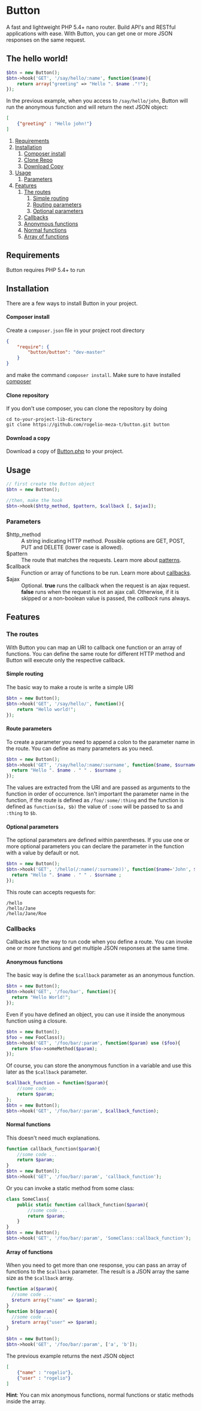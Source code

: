 # Button
A fast and lightweight PHP 5.4+ nano router. Build API's and RESTful applications with ease. With Button, you can get one or more JSON responses on the same request.

## The hello world!
```php
$btn = new Button();
$btn->hook('GET', '/say/hello/:name', function($name){
	return array("greeting" => "Hello ". $name ."!");
});
```
In the previous example, when you access to `/say/hello/john`, Button will run the anonymous function and will return the next JSON object:

```json
[
    {"greeting" : "Hello john!"}
]
```

1. [Requirements](#requirements) 
2. [Installation](#instalation)
    1. [Composer install](#composer-install)
    2. [Clone Repo](#clone-repository)
    3. [Download Copy](#download-a-copy)
3. [Usage](#usage)
    1. [Parameters](#parameters)
4. [Features](#features)
    1. [The routes](#the-routes)
    	1. [Simple routing](#simple-routing)
    	2. [Routing parameters](#routing-parameters)
    	3. [Optional parameters](#optional-parameters)
    2. [Callbacks](#callbacks)
      1. [Anonymous functions](#anonymous-functions)
      2. [Normal functions](#normal-functions)
      3. [Array of functions](#array-of-functions)
    
## Requirements
Button requires PHP 5.4+ to run

## Installation
There are a few ways to install Button in your project.

#### Composer install
Create a `composer.json` file in your project root directory
```json
{
    "require": {
        "button/button": "dev-master"
    }
}
```
and make the command `composer install`. Make sure to have installed [composer](https://getcomposer.org)

#### Clone repository
If you don't use composer, you can clone the repository by doing
```
cd to-your-project-lib-directory
git clone https://github.com/rogelio-meza-t/button.git button
```

#### Download a copy
Download a copy of [Button.php](../master/button.php) to your project.

## Usage


```php
// first create the Button object
$btn = new Button();

//then, make the hook
$btn->hook($http_method, $pattern, $callback [, $ajax]);
```
### Parameters
<dl>
  <dt>$http_method</dt>
  <dd>A string indicating HTTP method. Possible options are GET, POST, PUT and DELETE (lower case is allowed).</dd>

  <dt>$pattern</dt>
  <dd>The route that matches the requests. Learn more about <a href="#the-routes">patterns</a>.</dd>

  <dt>$callback</dt>
  <dd>Function or array of functions to be run. Learn more about <a href="#callbacks">callbacks</a>.</dd>

  <dt>$ajax</dt>
  <dd>Optional. <strong>true</strong> runs the callback when the request is an ajax request. <strong>false</strong> runs when the request is not an ajax call. Otherwise, if it is skipped or a non-boolean value is passed, the <em>callback</em> runs always. </dd>
</dl>

## Features
### The routes
With Button you can map an URI to callback one function or an array of functions. You can define the same route for different HTTP method and Button will execute only the respective callback.

#### Simple routing

The basic way to make a route is write a simple URI
```php
$btn = new Button();
$btn->hook('GET', '/say/hello/', function(){
	return "Hello world!";
});
```
#### Route parameters
To create a parameter you need to append a colon to the parameter name in the route. You can define as many parameters as you need.
```php
$btn = new Button();
$btn->hook('GET', '/say/hello/:name/:surname', function($name, $surname){
  return "Hello ". $name . " " . $surname ;
});
```
The values are extracted from the URI and are passed as arguments to the function in order of occurrence. Isn't important the parameter name in the function, if the route is defined as `/foo/:some/:thing` and the function is defined as `function($a, $b)` the value of `:some` will be passed to `$a` and `:thing` to `$b`.

#### Optional parameters
The optional parameters are defined within parentheses. If you use one or more optional parameters you can declare the parameter in the function with a value by default or not.
```php
$btn = new Button();
$btn->hook('GET', '/hello(/:name(/:surname))', function($name='John', $surname='Doe'){
  return "Hello ". $name . " " . $surname ;
});
```
This route can accepts requests for:
```
/hello
/hello/Jane
/hello/Jane/Roe
```
### Callbacks
Callbacks are the way to run code when you define a route. You can invoke one or more functions and get multiple JSON responses at the same time.

#### Anonymous functions
The basic way is define the `$callback` parameter as an anonymous function.
```php
$btn = new Button();
$btn->hook('GET', '/foo/bar', function(){
  return "Hello World!";
});
```
Even if you have defined an object, you can use it inside the anonymous function using a closure.
```php
$btn = new Button();
$foo = new FooClass();
$btn->hook('GET', '/foo/bar/:param', function($param) use ($foo){
  return $foo->someMethod($param);
});
```
Of course, you can store the anonymous function in a variable and use this later as the `$callback` parameter.
```php
$callback_function = function($param){
    //some code ...
    return $param;
};
$btn = new Button();
$btn->hook('GET', '/foo/bar/:param', $callback_function);
```

#### Normal functions
This doesn't need much explanations.
```php
function callback_function($param){
    //some code ...
    return $param;
}
$btn = new Button();
$btn->hook('GET', '/foo/bar/:param', 'callback_function');
```
Or you can invoke a static method from some class:
```php
class SomeClass{
    public static function callback_function($param){
        //some code ...
        return $param;
    }
}
$btn = new Button();
$btn->hook('GET', '/foo/bar/:param', 'SomeClass::callback_function');
```

#### Array of functions
When you need to get more than one response, you can pass an array of functions to the `$callback` parameter. The result is a JSON array the same size as the `$callback` array.

```php
function a($param){
  //some code ...
  $return array("name" => $param);
}
function b($param){
  //some code ...
  $return array("user" => $param);
}

$btn = new Button();
$btn->hook('GET', '/foo/bar/:param', ['a', 'b']);
```
The previous example returns the next JSON object

```json
[
    {"name" : "rogelio"},
    {"user" : "rogelio"}
]
```

**Hint**: You can mix anonymous functions, normal functions or static methods inside the array.